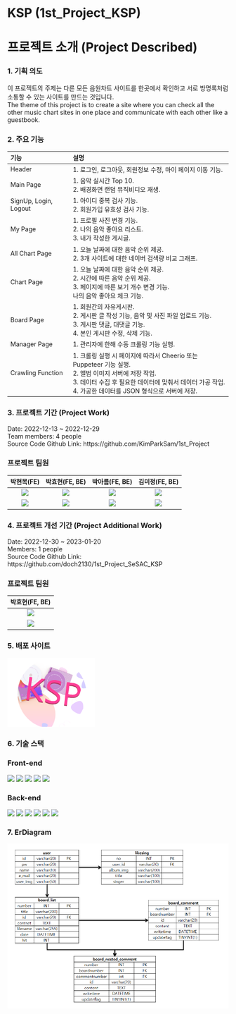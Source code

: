 <h1> KSP (1st_Project_KSP) </h1>

<h1> 프로젝트 소개 (Project Described) </h1>
<h3> 1. 기획 의도 </h3>
이 프로젝트의 주제는 다른 모든 음원차트 사이트를 한곳에서 확인하고 서로 방명록처럼 소통할 수 있는 사이트를 만드는 것입니다.
<br />
The theme of this project is to create a site where you can check all the other music chart sites in one place and communicate with each other like a guestbook.

<h3> 2. 주요 기능 </h3>

|기능| 설명|
|:---|:---|
|Header|1. 로그인, 로그아웃, 회원정보 수정, 마이 페이지 이동 기능.|
|Main Page|1. 음악 실시간 Top 10.<br>2. 배경화면 랜덤 뮤직비디오 재생.|
|SignUp, Login, Logout|1. 아이디 중복 검사 기능.<br>2. 회원가입 유효성 검사 기능.|
|My Page|1. 프로필 사진 변경 기능.<br>2. 나의 음악 좋아요 리스트.<br>3. 내가 작성한 게시글.|
|All Chart Page|1. 오늘 날짜에 대한 음악 순위 제공.<br>2. 3개 사이트에 대한 네이버 검색량 비교 그래프.|
|Chart Page|1. 오늘 날짜에 대한 음악 순위 제공.<br>2. 시간에 따른 음악 순위 제공.<br>3. 페이지에 따른 보기 개수 변경 기능.<br>나의 음악 좋아요 체크 기능.|
|Board Page|1. 회원간의 자유게시판.<br>2. 게시판 글 작성 기능, 음악 및 사진 파일 업로드 기능.<br>3. 게시판 댓글, 대댓글 기능.<br>4. 본인 게시판 수정, 삭제 기능.|
|Manager Page|1. 관리자에 한해 수동 크롤링 기능 실행.|
|Crawling Function|1. 크롤링 실행 시 페이지에 따라서 Cheerio 또는 Puppeteer 기능 실행.<br>2. 앨범 이미지 서버에 저장 작업.<br>3. 데이터 수집 후 필요한 데이터에 맞춰서 데이터 가공 작업.<br>4. 가공한 데이터를 JSON 형식으로 서버에 저장.|

<h3> 3. 프로젝트 기간 (Project Work) </h3>
Date: 2022-12-13 ~ 2022-12-29<br />
Team members: 4 people<br />
Source Code Github Link: https://github.com/KimParkSam/1st_Project

<h3> 프로젝트 팀원 </h3>

|박현목(FE)|박효현(FE, BE)|박아름(FE, BE)|김미정(FE, BE)| 
|:---:|:---:|:---:|:---:|
|<img src="https://avatars.githubusercontent.com/u/116782334?v=4" width="100">|<img src="https://avatars.githubusercontent.com/u/116782344?v=4" width="100" >|<img src="https://avatars.githubusercontent.com/u/116782319?v=4" width="100" >|<img src="https://avatars.githubusercontent.com/u/116782390?v=4" width="100">| 
|<a href="https://github.com/mcthemox"><img src="https://img.shields.io/badge/GitHub-181717?style=plastic&logo=GitHub&logoColor=white"/></a> |<a href="https://github.com/doch2130"><img src="https://img.shields.io/badge/GitHub-181717?style=plastic&logo=GitHub&logoColor=white"/></a>|<a href="https://github.com/AHRUMPARK"><img src="https://img.shields.io/badge/GitHub-181717?style=plastic&logo=GitHub&logoColor=white"/></a>|<a href="https://github.com/mijeongkim3"><img src="https://img.shields.io/badge/GitHub-181717?style=plastic&logo=GitHub&logoColor=white"/></a>| 

<h3> 4. 프로젝트 개선 기간 (Project Additional Work) </h3>
Date: 2022-12-30 ~ 2023-01-20<br />
Members: 1 people<br />
Source Code Github Link: https://github.com/doch2130/1st_Project_SeSAC_KSP

<h3> 프로젝트 팀원 </h3>

|박효현(FE, BE)| 
|:---:|
|<img src="https://avatars.githubusercontent.com/u/116782344?v=4" width="100" >| 
|<a href="https://github.com/doch2130"><img src="https://img.shields.io/badge/GitHub-181717?style=plastic&logo=GitHub&logoColor=white"/></a>| 

<h3> 5. 배포 사이트 </h3>
<a href="http://52.78.154.125:8080"><img src="static/res/image/KSPLogo.png" style="width: 200px;" /></a>


<h3> 6. 기술 스택 </h3>
<h3> Front-end </h3>
<div>
<img src="https://img.shields.io/badge/-JavaScript-yellow"/>
<img src="https://img.shields.io/badge/-jQuery-blue"/>
<img src="https://img.shields.io/badge/-Chart.js-pink"/>
<img src="https://img.shields.io/badge/-Bootstrap v5-purple"/>
<img src="https://img.shields.io/badge/-AOS-lightblue"/>
</div>

<h3> Back-end </h3>

<div>
<img src="https://img.shields.io/badge/Node.js-339933?style=plastic&logo=Node.js&logoColor=white"/>
<img src="https://img.shields.io/badge/-MySQL-blue"/>
<img src="https://img.shields.io/badge/-Sequelize-blue"/>
<img src="https://img.shields.io/badge/-Cheerio-orange"/>
<img src="https://img.shields.io/badge/-Puppeteer-darkgreen"/>
<img src="https://img.shields.io/badge/-Naver Cloud Server-brightGreen"/>
</div>


<h3> 7. ErDiagram</h3>
<!-- <img style="width: 700px" src="/static/res/erDiagram/KSP_ErDiagram.png"> -->
<img style="width: 700px" src="/static/res/erDiagram/erd.png">

